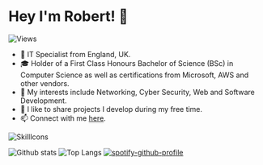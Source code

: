 # Hey I'm Robert! 👋

![Views](https://komarev.com/ghpvc/?username=robsd)

- 💼 IT Specialist from England, UK.
- 🎓 Holder of a First Class Honours Bachelor of Science (BSc) in Computer Science as well as certifications from Microsoft, AWS and other vendors.
- 🔭 My interests include Networking, Cyber Security, Web and Software Development.
- 🐙 I like to share projects I develop during my free time.
- 📫 Connect with me [here](https://robertd.uk).

![SkillIcons](https://skillicons.dev/icons?i=aws,ansible,apple,azure,bash,bootstrap,css,cloudflare,debian,discord,docker,firebase,flask,gcp,git,github,gmail,html,instagram,java,js,jquery,kali,linkedin,linux,md,mongodb,mysql,netlify,nginx,nodejs,notion,php,postman,powershell,py,raspberrypi,replit,twitter,ubuntu,vercel,vim,vscode,windows,wordpress)

![Github stats](https://github-readme-stats.vercel.app/api?username=robsd&theme=dark&line_height=20)
![Top Langs](https://github-readme-stats.vercel.app/api/top-langs/?username=robsd&layout=compact&theme=dark&hide_border=true)
[![spotify-github-profile](https://spotify-github-profile.kittinanx.com/api/view?uid=robstewartdixon&cover_image=true&theme=default&show_offline=false&background_color=121212&interchange=false&bar_color=53b14f&bar_color_cover=true)](https://spotify-github-profile.kittinanx.com/api/view?uid=robstewartdixon&redirect=true)
